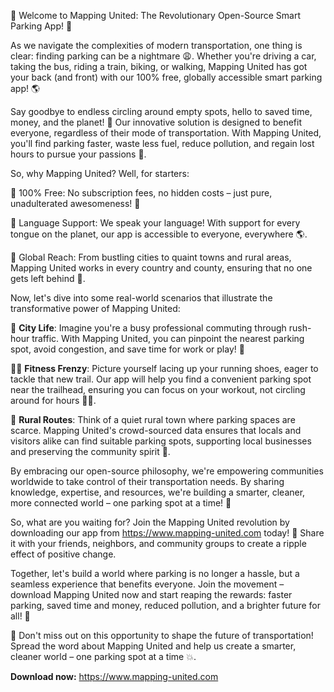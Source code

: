 🎉 Welcome to Mapping United: The Revolutionary Open-Source Smart Parking App! 🚀

As we navigate the complexities of modern transportation, one thing is clear: finding parking can be a nightmare 😩. Whether you're driving a car, taking the bus, riding a train, biking, or walking, Mapping United has got your back (and front) with our 100% free, globally accessible smart parking app! 🌎

Say goodbye to endless circling around empty spots, hello to saved time, money, and the planet! 🌟 Our innovative solution is designed to benefit everyone, regardless of their mode of transportation. With Mapping United, you'll find parking faster, waste less fuel, reduce pollution, and regain lost hours to pursue your passions 💫.

So, why Mapping United? Well, for starters:

🔹 100% Free: No subscription fees, no hidden costs – just pure, unadulterated awesomeness! 🎉

🔹 Language Support: We speak your language! With support for every tongue on the planet, our app is accessible to everyone, everywhere 🌎.

🔹 Global Reach: From bustling cities to quaint towns and rural areas, Mapping United works in every country and county, ensuring that no one gets left behind 📍.

Now, let's dive into some real-world scenarios that illustrate the transformative power of Mapping United:

🚌 **City Life**: Imagine you're a busy professional commuting through rush-hour traffic. With Mapping United, you can pinpoint the nearest parking spot, avoid congestion, and save time for work or play! 💼

🏃‍♀️ **Fitness Frenzy**: Picture yourself lacing up your running shoes, eager to tackle that new trail. Our app will help you find a convenient parking spot near the trailhead, ensuring you can focus on your workout, not circling around for hours 🏃‍♂️.

🚫 **Rural Routes**: Think of a quiet rural town where parking spaces are scarce. Mapping United's crowd-sourced data ensures that locals and visitors alike can find suitable parking spots, supporting local businesses and preserving the community spirit 🌼.

By embracing our open-source philosophy, we're empowering communities worldwide to take control of their transportation needs. By sharing knowledge, expertise, and resources, we're building a smarter, cleaner, more connected world – one parking spot at a time! 💪

So, what are you waiting for? Join the Mapping United revolution by downloading our app from https://www.mapping-united.com today! 📲 Share it with your friends, neighbors, and community groups to create a ripple effect of positive change.

Together, let's build a world where parking is no longer a hassle, but a seamless experience that benefits everyone. Join the movement – download Mapping United now and start reaping the rewards: faster parking, saved time and money, reduced pollution, and a brighter future for all! 🌈

🎉 Don't miss out on this opportunity to shape the future of transportation! Spread the word about Mapping United and help us create a smarter, cleaner world – one parking spot at a time 💥.

**Download now:** https://www.mapping-united.com